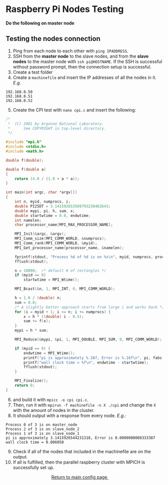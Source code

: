 # Raspberry Pi Nodes Testing
**Do the following on master node**

## Testing the nodes connection
1. Ping from each node to each other with `ping IPADDRESS`.
2. SSH from the **master node** to the slave nodes, and from the **slave nodes** to the master node with `ssh pi@HOSTNAME`. If the SSH is successful without password prompt, then the connection setup is successful.
3. Create a test folder
4. Create a `machinefile` and insert the IP addresses of all the nodes in it. *E.g.*
```
192.168.0.50
192.168.0.51
192.168.0.52
```
5. Create the CPI test with `nano cpi.c` and insert the following:
```c
/*
 *  (C) 2001 by Argonne National Laboratory.
 *      See COPYRIGHT in top-level directory.
 */

#include "mpi.h"
#include <stdio.h>
#include <math.h>

double f(double);

double f(double a)
{
    return (4.0 / (1.0 + a * a));
}

int main(int argc, char *argv[])
{
    int n, myid, numprocs, i;
    double PI25DT = 3.141592653589793238462643;
    double mypi, pi, h, sum, x;
    double startwtime = 0.0, endwtime;
    int namelen;
    char processor_name[MPI_MAX_PROCESSOR_NAME];

    MPI_Init(&argc, &argv);
    MPI_Comm_size(MPI_COMM_WORLD, &numprocs);
    MPI_Comm_rank(MPI_COMM_WORLD, &myid);
    MPI_Get_processor_name(processor_name, &namelen);

    fprintf(stdout, "Process %d of %d is on %s\n", myid, numprocs, processor_name);
    fflush(stdout);

    n = 10000;  /* default # of rectangles */
    if (myid == 0)
        startwtime = MPI_Wtime();

    MPI_Bcast(&n, 1, MPI_INT, 0, MPI_COMM_WORLD);

    h = 1.0 / (double) n;
    sum = 0.0;
    /* A slightly better approach starts from large i and works back */
    for (i = myid + 1; i <= n; i += numprocs) {
        x = h * ((double) i - 0.5);
        sum += f(x);
    }
    mypi = h * sum;

    MPI_Reduce(&mypi, &pi, 1, MPI_DOUBLE, MPI_SUM, 0, MPI_COMM_WORLD);

    if (myid == 0) {
        endwtime = MPI_Wtime();
        printf("pi is approximately %.16f, Error is %.16f\n", pi, fabs(pi - PI25DT));
        printf("wall clock time = %f\n", endwtime - startwtime);
        fflush(stdout);
    }

    MPI_Finalize();
    return 0;
}
```
6. and build it with `mpicc -o cpi cpi.c`.
7. Then, run it with `mpirun -f machinefile -n X ./cpi` and change the `X` with the amount of nodes in the cluster.
8. It should output with a response from every node. *E.g.:*
```
Process 0 of 3 is on master_node
Process 2 of 3 is on slave_node_2
Process 1 of 3 is on slave_node_1
pi is approximately 3.1415926544231318, Error is 0.0000000008333387
wall clock time = 0.006050
```
9. Check if all of the nodes that included in the machinefile are on the output.
10. If all is fulfilled, then the parallel raspberry cluster with MPICH is successfully set up.


<p align="center">
    <a href="https://github.com/ReinhartC/Parallel-RSA-on-Raspberry-Pi/tree/master/Configurations">
        Return to main config page
    </a>  
</p>